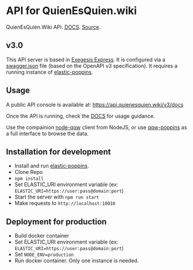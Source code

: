 # API for QuienEsQuien.wiki

QuienEsQuien.Wiki API. [DOCS](https://qqwapi-elastic.readthedocs.io/es/latest/).  [Source](https://github.com/projectpoder/qqwapi-elastic).

## v3.0

This API server is based in [Exegesis Express](https://github.com/exegesis-js/exegesis-express). It is configured via a [swagger.json](https://github.com/ProjectPODER/qqwapi-elastic/blob/main/swagger.json) file (based on the OpenAPI v3 specification).  It requires a running instance of [elastic-poppins](https://github.com/ProjectPODER/elastic-poppins).

## Usage

A public API console is available at: https://api.quienesquien.wiki/v3/docs

Once the API is running, check the [DOCS](https://qqwapi-elastic.readthedocs.io/es/latest/) for usage guidance.

Use the compainion [node-qqw](https://github.com/ProjectPODER/node-qqw/) client from NodeJS, or use [qqw-poppins](https://github.com/ProjectPODER/qqw-poppins/) as a full interface to browse the data.


## Installation for development

* Install and run [elastic-poppins](https://github.com/ProjectPODER/elastic-poppins).
* Clone Repo
* `npm install`
* Set ELASTIC_URI environment variable (ex: `ELASTIC_URI=https://user:pass@domain:port`)
* Start the server with `npm run start`
* Make requests to `http://localhost:10010`


## Deployment for production

* Build docker container 
* Set ELASTIC_URI environment variable (ex: `ELASTIC_URI=https://user:pass@domain:port`)
* Set `NODE_ENV=production`
* Run docker container. Only one instance is needed.